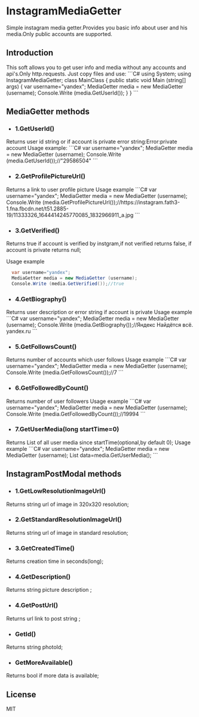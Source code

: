 # InstagramMediaGetter
Simple instagram media getter.Provides you basic info about user and his media.Only public accounts are supported.

<h2>Introduction</h2>
This soft allows you to get user info and media without any accounts and api's.Only http.requests.
Just copy files and use:
```C#
using System;
using InstagramMediaGetter;
class MainClass
{
	public static void Main (string[] args)
	{
		var username="yandex";
		MediaGetter media = new MediaGetter (username);
		Console.Write (media.GetUserId());
	}
}
```

<h2>MediaGetter methods</h2>
<ul>
  <h3><li>1.GetUserId()</li></h3></ul>
  Returns user id string or if account is private error string:Error:private account
  Usage example:
```C#
	var username="yandex";
	MediaGetter media = new MediaGetter (username);
	Console.Write (media.GetUserId());//"29586504"
```
<ul>
  <h3><li>2.GetProfilePictureUrl()</li></h3></ul>
  Returns a link to user profile picture
  Usage example
  ```C#
	var username="yandex";
	MediaGetter media = new MediaGetter (username);
	Console.Write (media.GetProfilePictureUrl());//https://instagram.fath3-1.fna.fbcdn.net/t51.2885-19/11333326_1644414245770085_1832966911_a.jpg
```  
<ul>
  <h3><li>3.GetVerified()</li></h3></ul>
  Returns true if account is verified by instgram,if not verified returns false,
  if account is private returns null;
  
  Usage example
  ```C#
	var username="yandex";
	MediaGetter media = new MediaGetter (username);
	Console.Write (media.GetVerified());//true
```  
<ul>
  <h3><li>4.GetBiography()</li></h3></ul>
  Returns user description or error string if account is private
  Usage example
  ```C#
	var username="yandex";
	MediaGetter media = new MediaGetter (username);
	Console.Write (media.GetBiography());//Яндекс Найдётся всё. yandex.ru
```  
<ul>
  <h3><li>5.GetFollowsCount()</li></h3></ul>
  Returns number of accounts which user follows
  Usage example
  ```C#
	var username="yandex";
	MediaGetter media = new MediaGetter (username);
	Console.Write (media.GetFollowsCount());//7
```  
<ul>
  <h3><li>6.GetFollowedByCount()</li></h3></ul>
  Returns number of user followers
  Usage example
  ```C#
	var username="yandex";
	MediaGetter media = new MediaGetter (username);
	Console.Write (media.GetFollowedByCount());//19994
```  
<ul>
  <h3><li>7.GetUserMedia(long startTime=0)</li></h3></ul>
  Returns List<InstagramPostModel> of all user media since startTime(optional,by default 0);
  Usage example
  ```C#
	var username="yandex";
	MediaGetter media = new MediaGetter (username);
	List<InstagramPostModel> data=media.GetUserMedia();
```  
<h2>InstagramPostModal methods</h2>
<ul>
  <h3><li>1.GetLowResolutionImageUrl()</li></h3></ul>
  Returns string url of image in 320x320 resolution;
  
<ul>
  <h3><li>2.GetStandardResolutionImageUrl()</li></h3></ul>
  Returns string url of image in standard resolution;

<ul>
  <h3><li>3.GetCreatedTime()</li></h3></ul>
  Returns creation time in seconds(long);
 
 <ul>
  <h3><li>4.GetDescription()</li></h3></ul>
  Returns string picture description ;

<ul>
  <h3><li>4.GetPostUrl()</li></h3></ul>
  Returns url link to post string ;

<ul>
  <h3><li>GetId()</li></h3></ul>
  Returns string photoId;
  
<ul>
  <h3><li>GetMoreAvailable()</li></h3></ul>
  Returns bool if more data is available;
<h2>License</h2>
MIT
